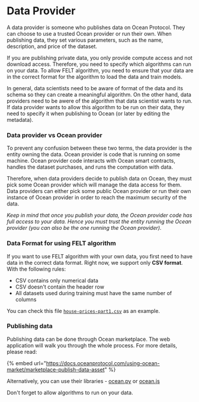 # Data Provider

A data provider is someone who publishes data on Ocean Protocol. They can choose to use a trusted Ocean provider or run their own. When publishing data, they set various parameters, such as the name, description, and price of the dataset.

If you are publishing private data, you only provide compute access and not download access. Therefore, you need to specify which algorithms can run on your data. To allow FELT algorithm, you need to ensure that your data are in the correct format for the algorithm to load the data and train models.

In general, data scientists need to be aware of format of the data and its schema so they can create a meaningful algorithm. On the other hand, data providers need to be awere of the algorithm that data scientist wants to run. If data provider wants to allow this algorithm to be run on their data, they need to specify it when publishing to Ocean (or later by editing the metadata).

### Data provider vs Ocean provider

To prevent any confusion between these two terms, the data provider is the entity owning the data. Ocean provider is code that is running on some machine. Ocean provider code interacts with Ocean smart contracts, handles the dataset purchases, and runs the computation with data.

Therefore, when data providers decide to publish data on Ocean, they must pick some Ocean provider which will manage the data access for them. Data providers can either pick some public Ocean provider or run their own instance of Ocean provider in order to reach the maximum security of the data.

_Keep in mind that once you publish your data, the Ocean provider code has full access to your data. Hence you must trust the entity running the Ocean provider (you can also be the one running the Ocean provider)._

### Data Format for using FELT algorithm

If you want to use FELT algorithm with your own data, you first need to have data in the correct data format. Right now, we support only **CSV format**. With the following rules:

* CSV contains only numerical data
* CSV doesn't contain the header row
* All datasets used during training must have the same number of columns

You can check this file [`house-prices-part1.csv`](https://gist.github.com/Breta01/a8482d3cae0c257e9a7394ca72fdb281) as an example.

### Publishing data

Publishing data can be done through Ocean marketplace. The web application will walk you through the whole process. For more details, please read:

{% embed url="https://docs.oceanprotocol.com/using-ocean-market/marketplace-publish-data-asset" %}

Alternatively, you can use their libraries - [ocean.py](https://github.com/oceanprotocol/ocean.py) or [ocean.js](https://github.com/oceanprotocol/ocean.js)

Don't forget to allow algorithms to run on your data.
